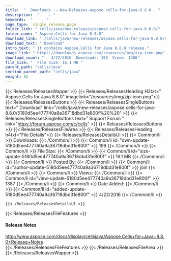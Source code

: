 ```yaml
---
title:  "  Downloads ---New-Releases-aspose.cells-for-java-8.8.0 . " 
description:  "    . " 
keywords:  "    . " 
page_type:  single_release_page
folder_link: " cells/java/new-releases/aspose.cells-for-java-8.8.0/"
folder_name: " Aspose.Cells for Java 8.8.0"
download_link: " /cells/java/new-releases/aspose.cells-for-java-8.8.0/5180d5ee477740a9a36718dbd31e800f"
download_text: " Download"
Intro_text: " It contains Aspose.Cells for Java 8.8.0 release."
image_link: " https://downloads.aspose.com/resources/img/zip-icon.png"
download_count: "   4/22/2016  Downloads: 199  Views: 1386"
file_size: "  File Size: 16.1 MB "
parent_path: "cells/java"
section_parent_path: "cells/java"
weight: 82 
---
```


{{< Releases/ReleasesWapper >}}
  {{< Releases/ReleasesHeading H2txt=" Aspose.Cells for Java 8.8.0" imagelink="/resources/img/zip-icon.png">}}
  {{< Releases/ReleasesButtons >}}
    {{< Releases/ReleasesSingleButtons text=" Download" link="/cells/java/new-releases/aspose.cells-for-java-8.8.0/5180d5ee477740a9a36718dbd31e800f%20%20" >}}
    {{< Releases/ReleasesSingleButtons text=" Support Forum " link="https://forum.aspose.com/c/cells" >}}
  {{< Releases/ReleasesButtons >}}
  {{< Releases/ReleasesFileArea >}}
    {{< Releases/ReleasesHeading h4txt="File Details">}}
    {{< Releases/ReleasesDetailsUl >}}
            {{< Common/li  >}} Downloads: {{< /Common/li >}} 
      {{< Common/li id="dwn-update-5180d5ee477740a9a36718dbd31e800f" >}} 199 {{< /Common/li >}} 
      {{< Common/li  >}} File Size: {{< /Common/li >}} 
      {{< Common/li id="size-update-5180d5ee477740a9a36718dbd31e800f" >}} 16.1 MB {{< /Common/li >}} 
      {{< Common/li  >}} Posted By: {{< /Common/li >}} 
      {{< Common/li id="author-update-5180d5ee477740a9a36718dbd31e800f" >}} join {{< /Common/li >}} 
      {{< Common/li  >}} Views: {{< /Common/li >}} 
      {{< Common/li id="view-update-5180d5ee477740a9a36718dbd31e800f" >}} 1387 {{< /Common/li >}} 
      {{< Common/li  >}} Date Added: {{< /Common/li >}} 
      {{< Common/li id="added-update-5180d5ee477740a9a36718dbd31e800f" >}} 4/22/2016 {{< /Common/li >}} 

    {{< /Releases/ReleasesDetailsUl >}}

  {{< Releases/ReleasesFileFeatures >}}
      <h4>Release Notes</h4><div><a href="http://www.aspose.com/docs/display/cellsjava/Aspose.Cells+for+Java+8.8.0+Release+Notes">http://www.aspose.com/docs/display/cellsjava/Aspose.Cells+for+Java+8.8.0+Release+Notes</a></div>
  {{< /Releases/ReleasesFileFeatures >}}
 {{< /Releases/ReleasesFileArea >}}
{{< /Releases/ReleasesWapper >}}


